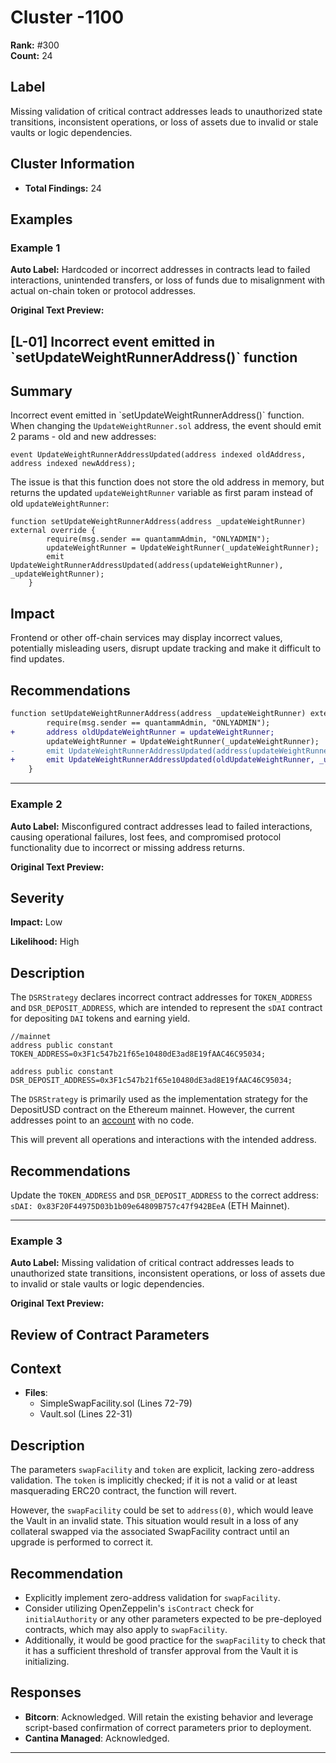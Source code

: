 # Cluster -1100

**Rank:** #300  
**Count:** 24  

## Label
Missing validation of critical contract addresses leads to unauthorized state transitions, inconsistent operations, or loss of assets due to invalid or stale vaults or logic dependencies.

## Cluster Information
- **Total Findings:** 24

## Examples

### Example 1

**Auto Label:** Hardcoded or incorrect addresses in contracts lead to failed interactions, unintended transfers, or loss of funds due to misalignment with actual on-chain token or protocol addresses.  

**Original Text Preview:**

## \[L-01] Incorrect event emitted in \`setUpdateWeightRunnerAddress()\` function

## Summary

Incorrect event emitted in \`setUpdateWeightRunnerAddress()\` function. When changing the `UpdateWeightRunner.sol` address, the event should emit 2 params - old and new addresses:

```solidity
event UpdateWeightRunnerAddressUpdated(address indexed oldAddress, address indexed newAddress);
```

The issue is that this function does not store the old address in memory, but returns the updated `updateWeightRunner` variable as first param instead of old `updateWeightRunner`:

```solidity
function setUpdateWeightRunnerAddress(address _updateWeightRunner) external override {
        require(msg.sender == quantammAdmin, "ONLYADMIN");
        updateWeightRunner = UpdateWeightRunner(_updateWeightRunner);
        emit UpdateWeightRunnerAddressUpdated(address(updateWeightRunner), _updateWeightRunner); 
    }
```

## Impact

Frontend or other off-chain services may display incorrect values, potentially misleading users, disrupt update tracking and make it difficult to find updates.

## Recommendations

```diff
function setUpdateWeightRunnerAddress(address _updateWeightRunner) external override {
        require(msg.sender == quantammAdmin, "ONLYADMIN");
+       address oldUpdateWeightRunner = updateWeightRunner;
        updateWeightRunner = UpdateWeightRunner(_updateWeightRunner);
-       emit UpdateWeightRunnerAddressUpdated(address(updateWeightRunner), _updateWeightRunner);
+       emit UpdateWeightRunnerAddressUpdated(oldUpdateWeightRunner, _updateWeightRunner);  
    }
```

---
### Example 2

**Auto Label:** Misconfigured contract addresses lead to failed interactions, causing operational failures, lost fees, and compromised protocol functionality due to incorrect or missing address returns.  

**Original Text Preview:**

## Severity

**Impact:** Low

**Likelihood:** High

## Description

The `DSRStrategy` declares incorrect contract addresses for `TOKEN_ADDRESS` and `DSR_DEPOSIT_ADDRESS`, which are intended to represent the `sDAI` contract for depositing `DAI` tokens and earning yield.

```solidity
//mainnet
address public constant TOKEN_ADDRESS=0x3F1c547b21f65e10480dE3ad8E19fAAC46C95034;

address public constant DSR_DEPOSIT_ADDRESS=0x3F1c547b21f65e10480dE3ad8E19fAAC46C95034;
```

The `DSRStrategy` is primarily used as the implementation strategy for the DepositUSD contract on the Ethereum mainnet. However, the current addresses point to an [account](https://etherscan.io/address/0x3F1c547b21f65e10480dE3ad8E19fAAC46C95034) with no code.

This will prevent all operations and interactions with the intended address.

## Recommendations

Update the `TOKEN_ADDRESS` and `DSR_DEPOSIT_ADDRESS` to the correct address:
`sDAI: 0x83F20F44975D03b1b09e64809B757c47f942BEeA` (ETH Mainnet).

---
### Example 3

**Auto Label:** Missing validation of critical contract addresses leads to unauthorized state transitions, inconsistent operations, or loss of assets due to invalid or stale vaults or logic dependencies.  

**Original Text Preview:**

## Review of Contract Parameters

## Context
- **Files**: 
  - SimpleSwapFacility.sol (Lines 72-79)
  - Vault.sol (Lines 22-31)

## Description
The parameters `swapFacility` and `token` are explicit, lacking zero-address validation. The `token` is implicitly checked; if it is not a valid or at least masquerading ERC20 contract, the function will revert.

However, the `swapFacility` could be set to `address(0)`, which would leave the Vault in an invalid state. This situation would result in a loss of any collateral swapped via the associated SwapFacility contract until an upgrade is performed to correct it.

## Recommendation
- Explicitly implement zero-address validation for `swapFacility`.
- Consider utilizing OpenZeppelin's `isContract` check for `initialAuthority` or any other parameters expected to be pre-deployed contracts, which may also apply to `swapFacility`.
- Additionally, it would be good practice for the `swapFacility` to check that it has a sufficient threshold of transfer approval from the Vault it is initializing.

## Responses
- **Bitcorn**: Acknowledged. Will retain the existing behavior and leverage script-based confirmation of correct parameters prior to deployment.
- **Cantina Managed**: Acknowledged.

---
